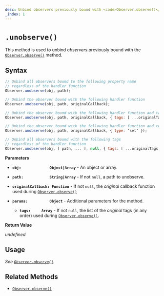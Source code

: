 ```yaml
---
desc: Unbind observers previously bound with <code>Observer.observe()</code>.
_index: 1
---
```

# `.unobserve()`

This method is used to unbind *observers* previously bound with the [`Observer.observe()`](../observe) method.

## Syntax

```js
// Unbind all observers bound to the following property name
// regardless of the handler function
Observer.unobserve(obj, path);

// Unbind the observer bound with the following handler function
Observer.unobserve(obj, path, originalCallback);

// Unbind the observer bound with the following handler function and tags
Observer.unobserve(obj, path, originalCallback, { tags: [ ...originalTags ] });

// Unbind the observer bound with the following handler function and reflex type 
Observer.unobserve(obj, path, originalCallback, { type: ’set’ });

// Unbind all observers bound with the following tags
// regardless of the handler function
Observer.unobserve(obj, [ path, ... ], null, { tags: [ ...originalTags ] });
```

**Parameters**

+ **`obj:             Object|Array`** - An object or array.
+ **`path:            String|Array`** - If not `null`, a path to unobserve.
+ **`originalCallback: Function`** - If not `null`, the *original* callback function used during [`Observer.observe()`](../observe)
+ **`params:          Object`** - Additional parameters for the method.
        
    + **`tags:     Array`** - If not `null`, the list of the *original* tags (in any order) used during [`Observer.observe()`](../observe).


**Return Value**

*undefined*

## Usage

*See [`Observer.observe()`](../observe#usage).*

## Related Methods

+ [`Observer.observe()`](../observe)
